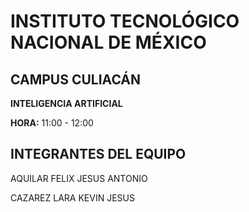 
</head>
<body>
    <div class="container">
        <h1>INSTITUTO TECNOLÓGICO NACIONAL DE MÉXICO</h1>
        <h2>CAMPUS CULIACÁN</h2>
        <p><strong>INTELIGENCIA ARTIFICIAL</strong></p>
        <p><strong>HORA:</strong> 11:00 - 12:00</p>
        <h2>INTEGRANTES DEL EQUIPO</h2>
        <p>AQUILAR FELIX JESUS ANTONIO</p>
        <p>CAZAREZ LARA KEVIN JESUS</p>
    </div>
</body>
</html>
